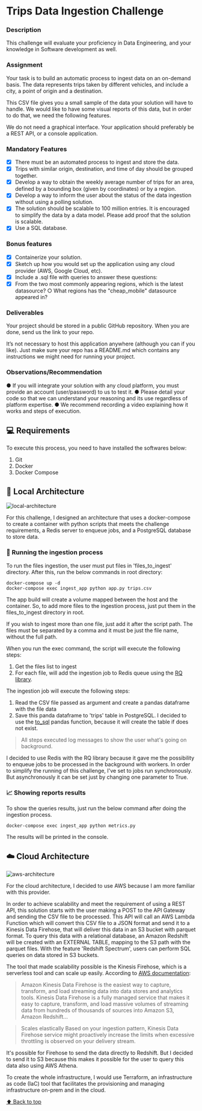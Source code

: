 # Trips Data Ingestion Challenge

### Description 

This challenge will evaluate your proficiency in Data Engineering, and your knowledge in Software development as well. 

### Assignment 

Your task is to build an automatic process to ingest data on an on-demand basis. The data represents trips taken by different vehicles, and include a city, a point of origin and a destination. 

This CSV file gives you a small sample of the data your solution will have to handle. We would like to have some visual reports of this data, but in order to do that, we need the following features. 

We do not need a graphical interface. Your application should preferably be a REST API, or a console application. 

### Mandatory Features

- [x] There must be an automated process to ingest and store the data. 
- [x] Trips with similar origin, destination, and time of day should be grouped together. 
- [x] Develop a way to obtain the weekly average number of trips for an area, defined by a bounding box (given by coordinates) or by a region. 
- [x] Develop a way to inform the user about the status of the data ingestion without using a polling solution. 
- [x] The solution should be scalable to 100 million entries. It is encouraged to simplify the data by a data model. Please add proof that the solution is scalable. 
- [x] Use a SQL database.

### Bonus features 

- [x] Containerize your solution. 
- [x] Sketch up how you would set up the application using any cloud provider (AWS, Google Cloud, etc). 
- [x] Include a .sql file with queries to answer these questions: 
- [x] From the two most commonly appearing regions, which is the latest datasource? ○ What regions has the "cheap_mobile" datasource appeared in? 

### Deliverables 

Your project should be stored in a public GitHub repository. When you are done, send us the link to your repo. 

It’s not necessary to host this application anywhere (although you can if you like). Just make sure your repo has a README.md which contains any instructions we might need for running your project.

### Observations/Recommendation
● If you will integrate your solution with any cloud platform, you must provide an account
(user/password) to us to test it.
● Please detail your code so that we can understand your reasoning and its use regardless
of platform expertise.
● We recommend recording a video explaining how it works and steps of execution.

## 💻 Requirements

To execute this process, you need to have installed the softwares below:

1. Git
2. Docker
3. Docker Compose

## :pencil: Local Architecture

![local-architecture](https://user-images.githubusercontent.com/3865974/167314127-d86f91e5-a104-4e97-88ec-009babe66a30.png)

For this challenge, I designed an architecture that uses a docker-compose to create a container with python scripts that meets the challenge requirements, a Redis server to enqueue jobs, and a PostgreSQL database to store data. 

### 🚀 Running the ingestion process

To run the files ingestion, the user must put files in 'files_to_ingest' directory. After this, run the below commands in root directory:

```
docker-compose up -d
docker-compose exec ingest_app python app.py trips.csv
```

The app build will create a volume mapped between the host and the container. So, to add more files to the ingestion process, just put them in the files_to_ingest directory in root.

If you wish to ingest more than one file, just add it after the script path. The files must be separated by a comma and it must be just the file name, without the full path.

When you run the exec command, the script will execute the following steps:

1. Get the files list to ingest
2. For each file, will add the ingestion job to Redis queue using the [RQ library](https://python-rq.org/).

The ingestion job will execute the following steps:

1. Read the CSV file passed as argument and create a pandas dataframe with the file data
2. Save this panda dataframe to 'trips' table in PostgreSQL. I decided to use the [to_sql](https://pandas.pydata.org/docs/reference/api/pandas.DataFrame.to_sql.html) pandas function, because it will create the table if does not exist.
>All steps executed log messages to show the user what's going on background.

I decided to use Redis with the RQ library because it gave me the possibility to enqueue jobs to be processed in the background with workers.
In order to simplify the running of this challenge, I've set to jobs run synchronously. But asynchronously it can be set just by changing one parameter to True.

### :chart_with_upwards_trend: Showing reports results

To show the queries results, just run the below command after doing the ingestion process.

```
docker-compose exec ingest_app python metrics.py
```
The results will be printed in the console.

## :cloud: Cloud Architecture

![aws-architecture](https://user-images.githubusercontent.com/3865974/167316405-1ea0104b-49a3-450d-bde1-bbc10498a368.png)

For the cloud architecture, I decided to use AWS because I am more familiar with this provider.

In order to achieve scalability and meet the requirement of using a REST API, this solution starts with the user making a POST to the API Gateway and sending the CSV file to be processed. This API will call an AWS Lambda Function which will convert this CSV file to a JSON format and send it to a Kinesis Data Firehose, that will deliver this data in an S3 bucket with parquet format. To query this data with a relational database, an Amazon Redshift will be created with an EXTERNAL TABLE, mapping to the S3 path with the parquet files. With the feature 'Redshift Spectrum', users can perform SQL queries on data stored in S3 buckets.

The tool that made scalability possible is the Kinesis Firehose, which is a serverless tool and can scale up easily.
According to [AWS documentation](https://www.amazonaws.cn/en/kinesis/data-firehose/features/):
>Amazon Kinesis Data Firehose is the easiest way to capture, transform, and load streaming data into data stores and analytics tools. Kinesis Data Firehose is a fully managed service that makes it easy to capture, transform, and load massive volumes of streaming data from hundreds of thousands of sources into Amazon S3, Amazon Redshift...

>Scales elastically
>Based on your ingestion pattern, Kinesis Data Firehose service might proactively increase the limits when excessive throttling is observed on your delivery stream.

It's possible for Firehose to send the data directly to Redshift. But I decided to send it to S3 because this makes it possible for the user to query this data also using AWS Athena.

To create the whole infrastructure, I would use Terraform, an infrastructure as code (IaC) tool that facilitates the provisioning and managing infrastructure on-prem and in the cloud.

[⬆ Back to top](#trips-data-ingestion-challenge)<br>
